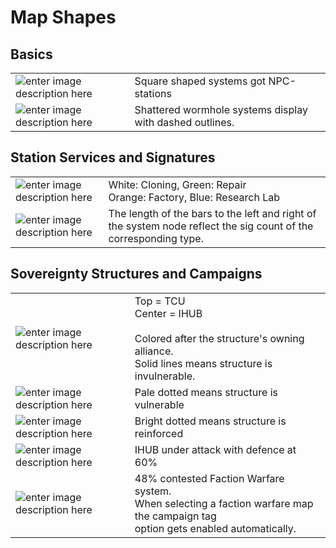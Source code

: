 # Map Shapes

## Basics
| |  |
|--|--|
| ![enter image description here](https://raw.githubusercontent.com/Risingson/eedocs/master/docs/images/shapes/shapes_01.png) | Square shaped systems got NPC-stations|
| ![enter image description here](https://raw.githubusercontent.com/Risingson/eedocs/master/docs/images/shapes/shapes_04.png) | Shattered wormhole systems display with dashed outlines. |

## Station Services and Signatures
| | |
|--|--|
| ![enter image description here](https://raw.githubusercontent.com/Risingson/eedocs/master/docs/images/shapes/shapes_02.png)| White: Cloning, Green: Repair<br>Orange: Factory, Blue: Research Lab|
|![enter image description here](https://raw.githubusercontent.com/Risingson/eedocs/master/docs/images/shapes/shapes_09.png)| The length of the bars to the left and right of the system node reflect the sig count of the corresponding type.|
 
## Sovereignty Structures and Campaigns
| | |
|--|--|
| ![enter image description here](https://raw.githubusercontent.com/Risingson/eedocs/master/docs/images/shapes/shapes_05.png) | Top = TCU<br>Center = IHUB<br><br>Colored after the structure's owning alliance.<br>Solid lines means structure is invulnerable. |
| ![enter image description here](https://raw.githubusercontent.com/Risingson/eedocs/master/docs/images/shapes/shapes_07.png) | Pale dotted means structure is vulnerable |
| ![enter image description here](https://raw.githubusercontent.com/Risingson/eedocs/master/docs/images/shapes/shapes_06.png) | Bright dotted means structure is reinforced |
| ![enter image description here](https://raw.githubusercontent.com/Risingson/eedocs/master/docs/images/shapes/shapes_08.png) |IHUB under attack with defence at 60% |
| ![enter image description here](https://raw.githubusercontent.com/Risingson/eedocs/master/docs/images/shapes/shapes_03.png) | 48% contested Faction Warfare system.<br>When selecting a faction warfare map the campaign tag<br>option gets enabled automatically. |


<!--stackedit_data:
eyJoaXN0b3J5IjpbMzUwODI0NDA4LDEyNDgwMzM2NDksMjA4NT
UyNDIyNywzMDY4MTMzNDhdfQ==
-->